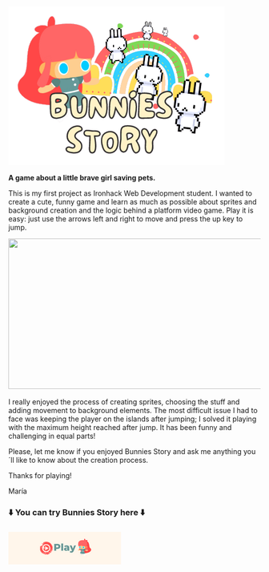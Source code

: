  
 ![bunnies_logo](https://github.com/MaGaBoo/ironhack-videogame-project/blob/master/assets/images/Game%20logo_cut.png)
 
**A game about a little brave girl saving pets.**

This is my first project as Ironhack Web Development student. 
I wanted to create a cute, funny game and learn as much as possible about sprites and background creation and the logic behind a platform video game. Play it is easy: just use the arrows left and right to move and press the up key to jump.

<img src="https://user-images.githubusercontent.com/91290073/148745236-2f070f6e-066a-457a-94a8-f6bd8f605c51.png" width="600" height="300" style="max-width: 100%">


I really enjoyed the process of creating sprites, choosing the stuff and adding movement to background elements. The most difficult issue I had to face was keeping the player on the islands after jumping; I solved it playing with the maximum height reached after jump. It has been funny and challenging in equal parts!

Please, let me know if you enjoyed Bunnies Story and ask me anything you´ll like to know about the creation process.

Thanks for playing!

María

 ### ⬇️ You can try Bunnies Story here ⬇️ <h3>

<a href="http://127.0.0.1:5500/index.html" rel="nofollow">
<img src="https://github.com/MaGaBoo/ironhack-videogame-project/blob/master/assets/images/Play.png">
 

